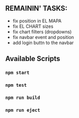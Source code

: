 ## REMAININ' TASKS:
* fix position in EL MAPA 
* fix EL CHART sizes
* fix chart filters (dropdowns)
* fix navbar event and position
* add login buttn to the navbar

## Available Scripts

### `npm start`

### `npm test`

### `npm run build`

### `npm run eject`
